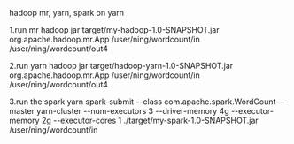 hadoop mr, yarn, spark on yarn

1.run mr
hadoop jar target/my-hadoop-1.0-SNAPSHOT.jar org.apache.hadoop.mr.App /user/ning/wordcount/in /user/ning/wordcount/out4

2.run yarn
hadoop jar target/hadoop-yarn-1.0-SNAPSHOT.jar org.apache.hadoop.mr.App /user/ning/wordcount/in /user/ning/wordcount/out4

3.run the spark yarn
spark-submit --class com.apache.spark.WordCount --master yarn-cluster --num-executors 3 --driver-memory 4g --executor-memory 2g --executor-cores 1 ./target/my-spark-1.0-SNAPSHOT.jar /user/ning/wordcount/in
